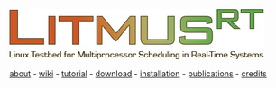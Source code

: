 
<div class="logobox">
    <img src="inc/litmusrt.png" alt="LITMUS^RT: Linux Testbed for Multiprocessor Scheduling in Real-Time Systems" />
</div>

<div class="nav">

[about](index.html) - 
[wiki](http://wiki.litmus-rt.org/) -
[tutorial](tutor16/index.html) - 
[download](http://wiki.litmus-rt.org/litmus/Releases) -
[installation](http://wiki.litmus-rt.org/litmus/InstallationInstructions) -
[publications](http://wiki.litmus-rt.org/litmus/Publications) -
[credits](credits.html)

</div>

<div class="box">